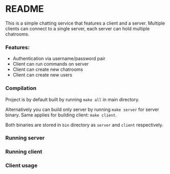 # README #

This is a simple chatting service that features a client and a server. Multiple clients can connect to a single server, each server can hold multiple chatrooms. 

### Features: ###

- Authentication via username/password pair
- Client can run commands on server
- Client can create new chatrooms
- Client can create new users

### Compilation ###

Project is by default built by running `make all` in main directory.

Alternatively you can build only server by running `make server` for server binary. Same applies for building client: `make client`.

Both binaries are stored in `bin` directory as `server` and `client` respectively.

### Running server ###

### Running client ###

### Client usage ###